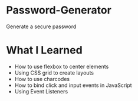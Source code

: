 # Password-Generator
Generate a secure password

# What I Learned
- How to use flexbox to center elements
- Using CSS grid to create layouts
- How to use charcodes
- How to bind click and input events in JavaScript
- Using Event Listeners
